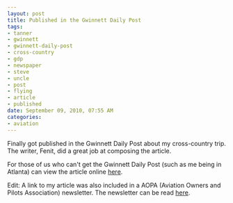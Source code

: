 ```yaml
--- 
layout: post
title: Published in the Gwinnett Daily Post
tags: 
- tanner
- gwinnett
- gwinnett-daily-post
- cross-country
- gdp
- newspaper
- steve
- uncle
- post
- flying
- article
- published
date: September 09, 2010, 07:55 AM
categories: 
- aviation
---
```

Finally got published in the Gwinnett Daily Post about my cross-country trip. The writer, Fenit, did a great job at composing the article.

For those of us who can't get the Gwinnett Daily Post (such as me being in Atlanta) can view the article online [here](http://www.gwinnettdailypost.com/home/headlines/102313859.html).

Edit: A link to my article was also included in a AOPA (Aviation Owners and Pilots Association) newsletter. The newsletter can be read [here](http://www.smartbrief.com/servlet/encodeServlet?issueid=0FDED7B5-CE67-4AC8-AB18-68FCCD8F5298&sid=72d3d143-a754-4f9e-ad27-a397b60dd160).
